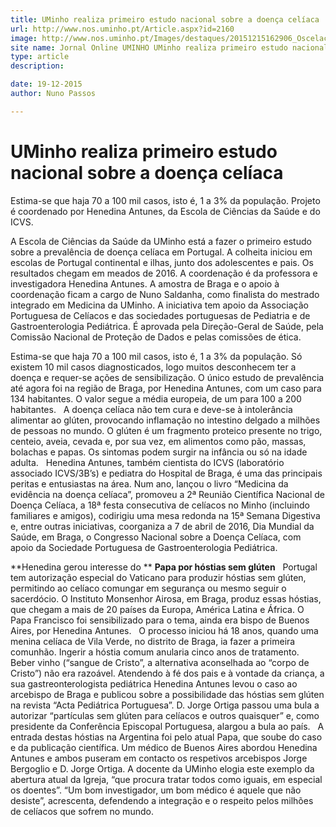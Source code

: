 ```yaml
---
title: UMinho realiza primeiro estudo nacional sobre a doença celíaca
url: http://www.nos.uminho.pt/Article.aspx?id=2160
image: http://www.nos.uminho.pt/Images/destaques/20151215162906_Oscelacosnoconsomemdiversoscereaiscomglten.jpg
site name: Jornal Online UMINHO UMinho realiza primeiro estudo nacional sobre a doença celíaca
type: article
description: 

date: 19-12-2015
author: Nuno Passos

---
```

# UMinho realiza primeiro estudo nacional sobre a doença celíaca


  

Estima-se que haja 70 a 100 mil casos, isto é, 1 a 3% da população. Projeto é coordenado por Henedina Antunes, da Escola de Ciências da Saúde e do ICVS.

A Escola de Ciências da Saúde da UMinho está a fazer o primeiro estudo sobre a prevalência de doença celíaca em Portugal. A colheita iniciou em escolas de Portugal continental e ilhas, junto dos adolescentes e pais. Os resultados chegam em meados de 2016. A coordenação é da professora e investigadora Henedina Antunes. A amostra de Braga e o apoio à coordenação ficam a cargo de Nuno Saldanha, como finalista do mestrado integrado em Medicina da UMinho. A iniciativa tem apoio da Associação Portuguesa de Celíacos e das sociedades portuguesas de Pediatria e de Gastroenterologia Pediátrica. É aprovada pela Direção-Geral de Saúde, pela Comissão Nacional de Proteção de Dados e pelas comissões de ética.

Estima-se que haja 70 a 100 mil casos, isto é, 1 a 3% da população. Só existem 10 mil casos diagnosticados, logo muitos desconhecem ter a doença e requer-se ações de sensibilização. O único estudo de prevalência até agora foi na região de Braga, por Henedina Antunes, com um caso para 134 habitantes. O valor segue a média europeia, de um para 100 a 200 habitantes.
 
A doença celíaca não tem cura e deve-se à intolerância alimentar ao glúten, provocando inflamação no intestino delgado a milhões de pessoas no mundo. O glúten é um fragmento proteico presente no trigo, centeio, aveia, cevada e, por sua vez, em alimentos como pão, massas, bolachas e papas. Os sintomas podem surgir na infância ou só na idade adulta.
 
Henedina Antunes, também cientista do ICVS (laboratório associado ICVS/3B’s) e pediatra do Hospital de Braga, é uma das principais peritas e entusiastas na área. Num ano, lançou o livro “Medicina da evidência na doença celíaca”, promoveu a 2ª Reunião Científica Nacional de Doença Celíaca, a 18ª festa consecutiva de celíacos no Minho (incluindo familiares e amigos), codirigiu uma mesa redonda na 15ª Semana Digestiva e, entre outras iniciativas, coorganiza a 7 de abril de 2016, Dia Mundial da Saúde, em Braga, o Congresso Nacional sobre a Doença Celíaca, com apoio da Sociedade Portuguesa de Gastroenterologia Pediátrica.
 

**Henedina gerou interesse do ** **Papa por hóstias sem glúten** 
 
Portugal tem autorização especial do Vaticano para produzir hóstias sem glúten, permitindo ao celíaco comungar em segurança ou mesmo seguir o sacerdócio. O Instituto Monsenhor Airosa, em Braga, produz essas hóstias, que chegam a mais de 20 países da Europa, América Latina e África. O Papa Francisco foi sensibilizado para o tema, ainda era bispo de Buenos Aires, por Henedina Antunes.
 
O processo iniciou há 18 anos, quando uma menina celíaca de Vila Verde, no distrito de Braga, ia fazer a primeira comunhão. Ingerir a hóstia comum anularia cinco anos de tratamento. Beber vinho (“sangue de Cristo”, a alternativa aconselhada ao “corpo de Cristo”) não era razoável. Atendendo à fé dos pais e à vontade da criança, a sua gastreonterologista pediátrica Henedina Antunes levou o caso ao arcebispo de Braga e publicou sobre a possibilidade das hóstias sem glúten na revista “Acta Pediátrica Portuguesa”. D. Jorge Ortiga passou uma bula a autorizar “partículas sem glúten para celíacos e outros quaisquer” e, como presidente da Conferência Episcopal Portuguesa, alargou a bula ao país.
 
A entrada destas hóstias na Argentina foi pelo atual Papa, que soube do caso e da publicação científica. Um médico de Buenos Aires abordou Henedina Antunes e ambos puseram em contacto os respetivos arcebispos Jorge Bergoglio e D. Jorge Ortiga. A docente da UMinho elogia este exemplo da abertura atual da Igreja, “que procura tratar todos como iguais, em especial os doentes”. “Um bom investigador, um bom médico é aquele que não desiste”, acrescenta, defendendo a integração e o respeito pelos milhões de celíacos que sofrem no mundo.

